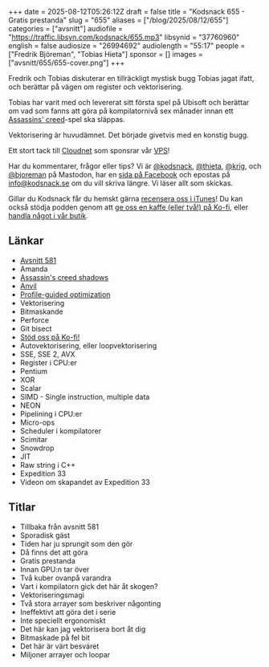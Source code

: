 +++
date = 2025-08-12T05:26:12Z
draft = false
title = "Kodsnack 655 - Gratis prestanda"
slug = "655"
aliases = ["/blog/2025/08/12/655"]
categories = ["avsnitt"]
audiofile = "https://traffic.libsyn.com/kodsnack/655.mp3"
libsynid = "37760960"
english = false
audiosize = "26994692"
audiolength = "55:17"
people = ["Fredrik Björeman", "Tobias Hieta"]
sponsor = []
images = ["avsnitt/655/655-cover.png"]
+++

Fredrik och Tobias diskuterar en tillräckligt mystisk bugg Tobias jagat ifatt, och berättar på vägen om register och vektorisering.

Tobias har varit med och levererat sitt första spel på Ubisoft och berättar om vad som fanns att göra på kompilatornivå sex månader innan ett [Assassins' creed](https://en.wikipedia.org/wiki/Assassin%27s_Creed_Shadows)-spel ska släppas.

Vektorisering är huvudämnet. Det började givetvis med en konstig bugg.

Ett stort tack till [Cloudnet](https://www.cloudnet.se) som sponsrar vår [VPS](https://en.wikipedia.org/wiki/Virtual_private_server)!

Har du kommentarer, frågor eller tips? Vi är [@kodsnack](https://social.podsnack.se/@kodsnack), [@thieta](https://6510.nu/@thieta), [@krig](https://6510.nu/@krig), och [@bjoreman](https://toot.cafe/@bjoreman) på Mastodon, har en [sida på Facebook](https://www.facebook.com/) och epostas på [info@kodsnack.se](mailto:info@kodsnack.se) om du vill skriva längre. Vi läser allt som skickas.

Gillar du Kodsnack får du hemskt gärna [recensera oss i iTunes](https://itunes.apple.com/se/podcast/kodsnack/id561631498?l=en)! Du kan också stödja podden genom att <a href="https://ko-fi.com/kodsnack" rel="payment">ge oss en kaffe (eller två!) på Ko-fi</a>, eller [handla något i vår butik](https://shop.spreadshirt.se/kodsnack/).

## Länkar
* [Avsnitt 581](https://kodsnack.se/581/)
* Amanda
* [Assassin's creed shadows](https://en.wikipedia.org/wiki/Assassin%27s_Creed_Shadows)
* [Anvil](https://en.wikipedia.org/wiki/Ubisoft_Anvil)
* [Profile-guided optimization](https://kodsnack.se/296/)
* Vektorisering
* Bitmaskande
* Perforce
* Git bisect
* [Stöd oss på Ko-fi!](https://ko-fi.com/kodsnack)
* Autovektorisering, eller loopvektorisering
* SSE, SSE 2, AVX
* Register i CPU:er
* Pentium
* XOR
* Scalar
* SIMD - Single instruction, multiple data
* NEON
* Pipelining i CPU:er
* Micro-ops
* Scheduler i kompilatorer
* Scimitar
* Snowdrop
* JIT
* Raw string i C++
* Expedition 33
* Videon om skapandet av Expedition 33

## Titlar
* Tillbaka från avsnitt 581
* Sporadisk gäst
* Tiden har ju sprungit som den gör
* Då finns det att göra
* Gratis prestanda
* Innan GPU:n tar över
* Två kuber ovanpå varandra
* Vart i kompilatorn gick det här åt skogen?
* Vektoriseringsmagi
* Två stora arrayer som beskriver någonting
* Ineffektivt att göra det i serie
* Inte speciellt ergonomiskt
* Det här kan jag vektorisera bort åt dig
* Bitmaskade på fel bit
* Det här är värt besväret
* Miljoner arrayer och loopar